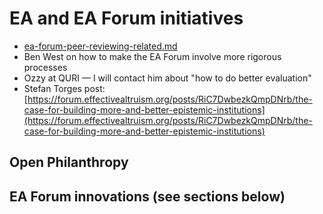 # EA and EA Forum initiatives

* [ea-forum-peer-reviewing-related.md](ea-forum-peer-reviewing-related.md "mention")
* Ben West on how to make the EA Forum involve more rigorous processes
* Ozzy at QURI — I will contact him about "how to do better evaluation"
* Stefan Torges post: [https://forum.effectivealtruism.org/posts/RiC7DwbezkQmpDNrb/the-case-for-building-more-and-better-epistemic-institutions](https://forum.effectivealtruism.org/posts/RiC7DwbezkQmpDNrb/the-case-for-building-more-and-better-epistemic-institutions)

## Open Philanthropy

## EA Forum innovations (see sections below)

